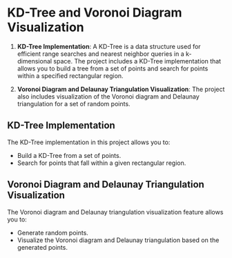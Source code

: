 # KD-Tree and Voronoi Diagram Visualization

1. **KD-Tree Implementation**: A KD-Tree is a data structure used for efficient range searches and nearest neighbor queries in a k-dimensional space. The project includes a KD-Tree implementation that allows you to build a tree from a set of points and search for points within a specified rectangular region.

2. **Voronoi Diagram and Delaunay Triangulation Visualization**: The project also includes visualization of the Voronoi diagram and Delaunay triangulation for a set of random points.

## KD-Tree Implementation

The KD-Tree implementation in this project allows you to:

- Build a KD-Tree from a set of points.
- Search for points that fall within a given rectangular region.

## Voronoi Diagram and Delaunay Triangulation Visualization

The Voronoi diagram and Delaunay triangulation visualization feature allows you to:

- Generate random points.
- Visualize the Voronoi diagram and Delaunay triangulation based on the generated points.
